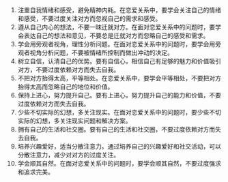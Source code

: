 1. 注重自我情绪和感受，避免精神内耗。在恋爱关系中，要学会关注自己的情绪和感受，不要过度关注对方而忽视自己的需求和感受。
2. 遵从自己内心的想法，不要一昧迁就对方。在面对恋爱关系中的问题时，要学会表达自己的想法和意见，不要总是迁就对方而忽略自己的感受和需求。
3. 学会用旁观者视角，理性分析问题。在面对恋爱关系中的问题时，要学会用旁观者视角分析问题，不要被情绪所控制而做出冲动的决定。
4. 树立自信，认清自己的优势。要有自信心，相信自己有足够的魅力和价值吸引对方，不要过度依赖对方而失去自我。
5. 不把对方抬得太高，平等相处。在恋爱关系中，要学会平等相处，不要把对方抬得太高而忽略自己的地位和价值。
6. 保持上进心，努力提升自己。要有上进心，努力提升自己的能力和价值，不要过度依赖对方而失去自我。
7. 少些不切实际的幻想，多关注现实。在面对恋爱关系中的问题时，要少些不切实际的幻想，多关注现实问题和解决方案。
8. 拥有自己的生活和社交圈。要有自己的生活和社交圈，不要过度依赖对方而失去自我。
9. 培养兴趣爱好，适当分散注意力。通过培养自己的兴趣爱好和社交活动，可以分散注意力，减少对对方的过度关注。
10. 学会顺其自然。在面对恋爱关系中的问题时，要学会顺其自然，不要过度强求和追求完美。

